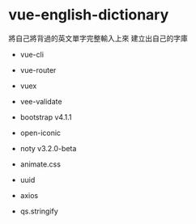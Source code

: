 # vue-english-dictionary

將自己將背過的英文單字完整輸入上來 建立出自己的字庫

- vue-cli
- vue-router
- vuex
- vee-validate
- bootstrap v4.1.1
- open-iconic
- noty v3.2.0-beta
- animate.css
- uuid
- axios

- qs.stringify
